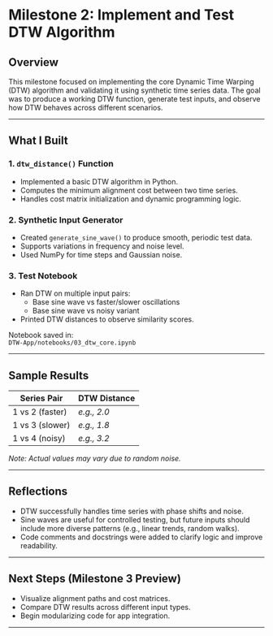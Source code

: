 # Milestone 2: Implement and Test DTW Algorithm

## Overview

This milestone focused on implementing the core Dynamic Time Warping (DTW) algorithm and validating it using synthetic time series data. The goal was to produce a working DTW function, generate test inputs, and observe how DTW behaves across different scenarios.

---

## What I Built

### 1. `dtw_distance()` Function
- Implemented a basic DTW algorithm in Python.
- Computes the minimum alignment cost between two time series.
- Handles cost matrix initialization and dynamic programming logic.

### 2. Synthetic Input Generator
- Created `generate_sine_wave()` to produce smooth, periodic test data.
- Supports variations in frequency and noise level.
- Used NumPy for time steps and Gaussian noise.

### 3. Test Notebook
- Ran DTW on multiple input pairs:
  - Base sine wave vs faster/slower oscillations
  - Base sine wave vs noisy variant
- Printed DTW distances to observe similarity scores.

Notebook saved in:  
 `DTW-App/notebooks/03_dtw_core.ipynb`

---

## Sample Results

| Series Pair | DTW Distance |
|-------------|--------------|
| 1 vs 2 (faster) | *e.g., 2.0* |
| 1 vs 3 (slower) | *e.g., 1.8* |
| 1 vs 4 (noisy)  | *e.g., 3.2* |

*Note: Actual values may vary due to random noise.*

---

## Reflections

- DTW successfully handles time series with phase shifts and noise.
- Sine waves are useful for controlled testing, but future inputs should include more diverse patterns (e.g., linear trends, random walks).
- Code comments and docstrings were added to clarify logic and improve readability.

---

## Next Steps (Milestone 3 Preview)

- Visualize alignment paths and cost matrices.
- Compare DTW results across different input types.
- Begin modularizing code for app integration.

---
